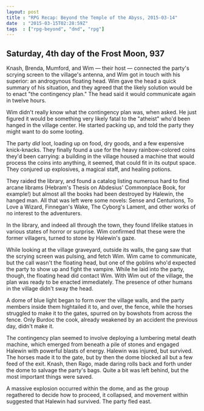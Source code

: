 ```yaml
---
layout: post
title : "RPG Recap: Beyond the Temple of the Abyss, 2015-03-14"
date  : "2015-03-15T02:28:59Z"
tags  : ["rpg-beyond", "dnd", "rpg"]
---
```

## Saturday, 4th day of the Frost Moon, 937

Knash, Brenda, Mumford, and Wim — their host — connected the party's scrying
screen to the village's antenna, and Wim got in touch with his superior: an
androgynous floating head.  Wim gave the head a quick summary of his situation,
and they agreed that the likely solution would be to enact "the contingency
plan."  The head said it would communicate again in twelve hours.

Wim didn't really know what the contingency plan was, when asked.  He just
figured it would be something very likely fatal to the "atheist" who'd been
hanged in the village center.  He started packing up, and told the party they
might want to do some looting.

The party *did* loot, loading up on food, dry goods, and a few expensive
knick-knacks.  They finally found a use for the heavy rainbow-colored coins
they'd been carrying: a building in the village housed a machine that would
process the coins into anything, it seemed, that could fit in its output space.
They conjured up explosives, a magical staff, and healing potions.

They raided the library, and found a catalog listing numerous hard to find
arcane librams (Hebram's Thesis on Abdesius' Commonplace Book, for example!)
but almost all the books had been destroyed by Halewin, the hanged man.  All
that was left were some novels: Sense and Centurions, To Love a Wizard,
Finnegan's Wake, The Cyborg's Lament, and other works of no interest to the
adventurers.

In the library, and indeed all through the town, they found lifelike statues in
various states of horror or surprise.  Wim confirmed that these were the former
villagers, turned to stone by Halewin's gaze.

While looking at the village graveyard, outside its walls, the gang saw that
the scrying screen was pulsing, and fetch Wim.  Wim came to communicate, but
the call wasn't the floating head, but one of the goblins who'd expected the
party to show up and fight the vampire.  While he laid into the party, though,
the floating head did contact Wim.  With Wim out of the village, the plan was
ready to be enacted immediately.  The presence of other humans in the village
didn't sway the head.

A dome of blue light began to form over the village walls, and the party
members inside them hightailed it to, and over, the fence, while the horses
struggled to make it to the gates, spurred on by bowshots from across the
fence.  Only Burdoc the cook, already weakened by an accident the previous day,
didn't make it.

The contingency plan seemed to involve deploying a lumbering metal death
machine, which emerged from beneath a pile of stones and engaged Halewin with
powerful blasts of energy.  Halewin was injured, but survived.  The horses made
it to the gate, but by then the dome blocked all but a few feed of the exit.
Knash, then Rago, made daring rolls back and forth under the dome to salvage
the party's bags.  Quite a bit was left behind, but the most important things
were saved.

A massive explosion occurred within the dome, and as the group regathered to
decide how to proceed, it collapsed, and movement within suggested that Halewin
had survived.  The party fled east.


